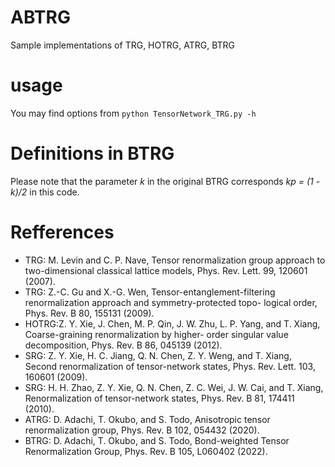 # ABTRG
Sample implementations of TRG, HOTRG, ATRG, BTRG 

# usage
You may find options from
`python TensorNetwork_TRG.py -h`

# Definitions in BTRG
Please note that the parameter *k* in the original BTRG corresponds *kp = (1 - k)/2* in this code. 


# Refferences
* TRG: M. Levin and C. P. Nave, Tensor renormalization group approach to two-dimensional classical lattice models, Phys. Rev. Lett. 99, 120601 (2007).
* TRG: Z.-C. Gu and X.-G. Wen, Tensor-entanglement-filtering renormalization approach and symmetry-protected topo- logical order, Phys. Rev. B 80, 155131 (2009).
* HOTRG:Z. Y. Xie, J. Chen, M. P. Qin, J. W. Zhu, L. P. Yang, and T. Xiang, Coarse-graining renormalization by higher- order singular value decomposition, Phys. Rev. B 86, 045139 (2012).
* SRG: Z. Y. Xie, H. C. Jiang, Q. N. Chen, Z. Y. Weng, and T. Xiang, Second renormalization of tensor-network states, Phys. Rev. Lett. 103, 160601 (2009).
* SRG: H. H. Zhao, Z. Y. Xie, Q. N. Chen, Z. C. Wei, J. W. Cai, and T. Xiang, Renormalization of tensor-network states, Phys. Rev. B 81, 174411 (2010).
* ATRG: D. Adachi, T. Okubo, and S. Todo, Anisotropic tensor renormalization group, Phys. Rev. B 102, 054432 (2020).
* BTRG: D. Adachi, T. Okubo, and S. Todo, Bond-weighted Tensor Renormalization Group, Phys. Rev. B 105, L060402 (2022).
